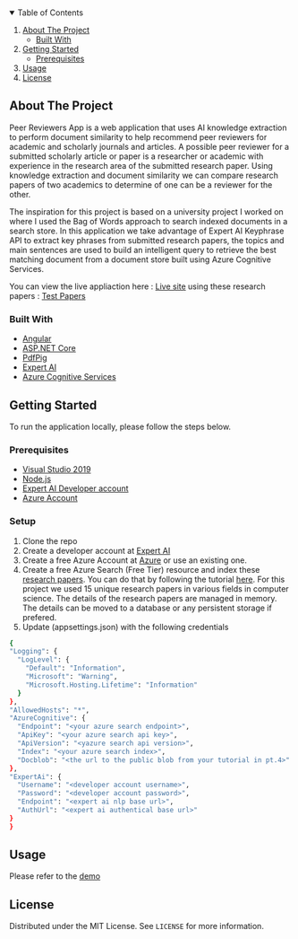 <!--
*** Thanks for checking out the Best-README-Template. If you have a suggestion
*** that would make this better, please fork the repo and create a pull request
*** or simply open an issue with the tag "enhancement".
*** Thanks again! Now go create something AMAZING! :D
-->



<!-- PROJECT SHIELDS -->
<!--
*** I'm using markdown "reference style" links for readability.
*** Reference links are enclosed in brackets [ ] instead of parentheses ( ).
*** See the bottom of this document for the declaration of the reference variables
*** for contributors-url, forks-url, etc. This is an optional, concise syntax you may use.
*** https://www.markdownguide.org/basic-syntax/#reference-style-links
-->

<!-- PROJECT LOGO -->
<br />
<p align="center">
<!-- TABLE OF CONTENTS -->
<details open="open">
  <summary>Table of Contents</summary>
  <ol>
    <li>
      <a href="#about-the-project">About The Project</a>
      <ul>
        <li><a href="#built-with">Built With</a></li>
      </ul>
    </li>
    <li>
      <a href="#getting-started">Getting Started</a>
      <ul>
        <li><a href="#prerequisites">Prerequisites</a></li>
      </ul>
    </li>
    <li><a href="#usage">Usage</a></li>
    <li><a href="#license">License</a></li>
  </ol>
</details>



<!-- ABOUT THE PROJECT -->
## About The Project
Peer Reviewers App is a web application that uses AI knowledge extraction to perform document similarity to help recommend peer reviewers  for 
academic and scholarly journals and articles. A possible peer reviewer for a submitted scholarly article or paper is a researcher or academic with experience
in the research area of the submitted research paper. Using knowledge extraction and document similarity we can compare research papers of two academics to
determine of one can be a reviewer for the other. 

The inspiration for this project is based on a university project I worked on where I used the Bag of Words approach to search indexed documents in a 
search store. In this application we take advantage of Expert AI Keyphrase API to extract key phrases from submitted research papers, the topics and 
main sentences are used to build an intelligent query to retrieve the best matching document from a document store built using Azure Cognitive Services. 

You can view the live appliaction here : [Live site](https://prappexpertai.azurewebsites.net/)   using these research papers : [Test Papers](https://github.com/peterasamoah7/peer-reviewers-expertai/tree/master/reviewpapers)

### Built With
* [Angular](https://angular.io/)
* [ASP.NET Core](https://dotnet.microsoft.com/)
* [PdfPig](https://uglytoad.github.io/PdfPig/)
* [Expert AI](https://www.expert.ai/)
* [Azure Cognitive Services](https://azure.microsoft.com/en-gb/services/cognitive-services/)



<!-- GETTING STARTED -->
## Getting Started

To run the application locally, please follow the steps below.

### Prerequisites

* [Visual Studio 2019](https://visualstudio.microsoft.com/)
* [Node.js](https://nodejs.org/)
* [Expert AI Developer account](https://developer.expert.ai/)
* [Azure Account](https://azure.microsoft.com/)


### Setup

1. Clone the repo 
2. Create a developer account at [Expert AI](https://developer.expert.ai/)
3. Create a free Azure Account at [Azure](https://azure.microsoft.com/) or use an existing one. 
4. Create a free Azure Search (Free Tier) resource and index these [research papers](https://github.com/peterasamoah7/peer-reviewers-expertai/tree/master/researchpapers). You can do that by following the tutorial [here](https://docs.microsoft.com/en-us/azure/search/cognitive-search-quickstart-blob). For this project we used 15 unique research papers in various fields in computer science. The details of the research papers are managed in memory. The details can be moved to a database or any persistent storage if prefered. 
5. Update (appsettings.json) with the following credentials
  ```sh
  {
  "Logging": {
    "LogLevel": {
      "Default": "Information",
      "Microsoft": "Warning",
      "Microsoft.Hosting.Lifetime": "Information"
    }
  },
  "AllowedHosts": "*",
  "AzureCognitive": {
    "Endpoint": "<your azure search endpoint>",
    "ApiKey": "<your azure search api key>",
    "ApiVersion": "<yazure search api version>",
    "Index": "<your azure search index>",
    "Docblob": "<the url to the public blob from your tutorial in pt.4>"
  },
  "ExpertAi": {
    "Username": "<developer account username>",
    "Password": "<developer account password>",
    "Endpoint": "<expert ai nlp base url>",
    "AuthUrl": "<expert ai authentical base url>"
  }
}
  ```

<!-- USAGE EXAMPLES -->
## Usage

Please refer to the [demo](https://example.com)

<!-- LICENSE -->
## License

Distributed under the MIT License. See `LICENSE` for more information.


